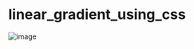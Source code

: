 # linear_gradient_using_css
![image](https://user-images.githubusercontent.com/114800813/217853193-5c534bd3-fe41-4315-b552-0045b34cec6b.png)
